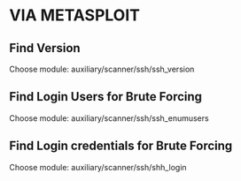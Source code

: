 # VIA METASPLOIT 

## Find Version
Choose module: auxiliary/scanner/ssh/ssh_version

## Find Login Users for Brute Forcing
Choose module: auxiliary/scanner/ssh/ssh_enumusers

## Find Login credentials for Brute Forcing
Choose module: auxiliary/scanner/ssh/shh_login

